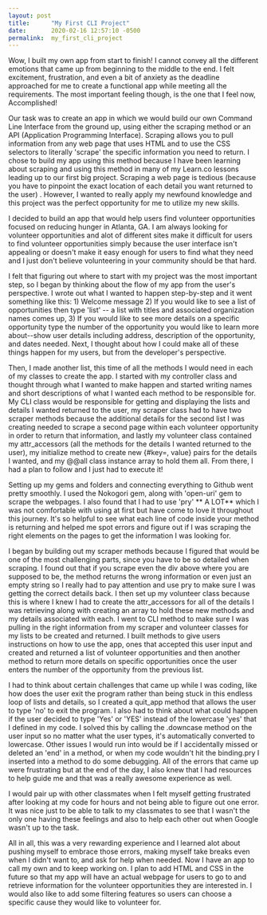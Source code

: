 ```yaml
---
layout: post
title:      "My First CLI Project"
date:       2020-02-16 12:57:10 -0500
permalink:  my_first_cli_project
---
```



Wow, I built my own app from start to finish! I cannot convey all the different emotions that came up from beginning to the middle to the end. I felt excitement, frustration,  and even a bit of anxiety as the deadline approached for me to create a functional app while meeting all the requirements. The most important feeling though, is the one that I feel now, Accomplished! 

Our task was to create an app in which we would build our own Command Line Interface from the ground up, using either the scraping method or an API (Application Programming Interface). Scraping allows you to pull information from any web page that uses HTML and to use the CSS selectors to literally 'scrape' the specific information you need to return. I chose to build my app using this method because I have been learning about scraping and using this method in many of my Learn.co lessons leading up to our first big project. Scraping a web page is tedious (because you have to pinpoint the exact location of each detail you want returned to the user) . However, I wanted to really apply my newfound knowledge and this project was the perfect opportunity for me to utilize my new skills.

I decided to build an app that would help users find volunteer opportunities focused on reducing hunger in Atlanta, GA. I am always looking for volunteer opportunities and alot of different sites make it difficult for users to find volunteer opportunities simply because the user interface isn't appealing or doesn't make it easy enough for users to find what they need and I just don't believe volunteering in your community should be that hard.

I felt that figuring out where to start with my project was the most important step, so I began by thinking about the flow of my app from the user's perspective. I wrote out what I wanted to happen step-by-step and it went something like this: 1) Welcome message 2) If you would like to see a list of opportunities then type 'list' -- a list with titles and associated organization names comes up, 3) If  you would like to see more details on a specific opportunity type the number of the opportunity you would like to learn more about--show user details including address, description of the opportunity, and dates needed. Next, I thought about how I could make all of these things happen for my users, but from the developer's perspective. 

Then, I made another list, this time of all the methods I would need in each of my classes to create the app. I started with my controller class and thought through what I wanted to make happen and started writing names and short descriptions of what I wanted each method to be responsible for. My CLI class would be responsible for getting and displaying the lists and details I wanted returned to the user, my scraper class had to have two scraper methods because the additional details for the second list I was creating needed to scrape a second page within each volunteer opportunity in order to return that information, and lastly my volunteer class contained my attr_accessors (all the methods for the details I wanted returned to the user), my initialize method to create new {#key=, value} pairs for the details I wanted, and my @@all class instance array to hold them all. From there, I had a plan to follow and I just had to execute it!

Setting up my gems and folders and connecting everything to Github went pretty smoothly. I used the Nokogori gem, along with 'open-uri' gem to scrape the webpages. I also found that I had to use  'pry' ** A LOT** which I was not comfortable with using at first but have come to love it throughout this journey. It's so helpful to see what each line of code inside your method is returning and helped me spot errors and figure out if I was scraping the right elements on the pages to get the information I was looking for. 

I began by building out my scraper methods because I figured that would be one of the most challenging parts, since you have to be so detailed when scraping. I found out that if you scrape even the div above where you are supposed to be, the method returns the wrong information or even just an empty string so I really had to pay attention and use pry to make sure I was getting the correct details back. I then set up my volunteer class because this is where I knew I had to create the attr_accessors for all of the details I was retrieving along with creating an array to hold these new methods and my details associated with each. I went to CLI method to make sure I was pulling in the right information from my scraper and volunteer classes for my lists to be created and returned. I built methods to give users instructions on how to use the app, ones that accepted this user input and created and returned a list of volunteer opportunities and then another method to return more details on specific opportunities once the user enters the number of the opportunity from the previous list.

I had to think about certain challenges that came up while I was coding, like how does the user exit the program rather than being stuck in this endless loop of lists and details, so I created a quit_app method that allows the user to type 'no' to exit the program. I also had to think about what could happen if the user decided to type 'Yes' or 'YES' instead of the lowercase  'yes' that I defined in my code. I solved this by calling the .downcase method on the user input so no matter what the user types, it's automatically converted to lowercase. Other issues I would run into would be if I accidentally missed or deleted an 'end' in a method, or when my code wouldn't hit the binding.pry I inserted into a method to do some debugging. All of the errors that came up were frustrating but at the end of the day, I also knew that I had resources to help guide me and that was a really awesome experience as well. 

I would pair up with other classmates when I felt myself getting frustrated after looking at my code for hours and not being able to figure out one error. It was nice just to be able to talk to my classmates to see that I wasn't the only one having these feelings and also to help each other out when Google wasn't up to the task. 

All in all, this was a very rewarding experience and I learned alot about pushing myself to embrace those errors, making myself take breaks even when I didn't want to, and ask for help when needed. Now I have an app to call my own and to keep working on. I plan to add HTML and CSS in the future so that my app will have an actual webpage for users to go to and retrieve information for the volunteer opportunities they are interested in. I would also like to add some filtering features so users can choose a specific cause they would like to volunteer for.  
